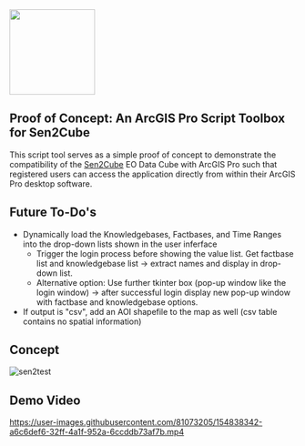 <img src="https://manual.sen2cube.at/img/logo_b.png" height="150px" align="center">


## Proof of Concept: An ArcGIS Pro Script Toolbox for Sen2Cube

This script tool serves as a simple proof of concept to demonstrate the compatibility of the [Sen2Cube](https://www.sen2cube.at/) EO Data Cube with ArcGIS Pro such that registered users can access the application directly from within their ArcGIS Pro desktop software.

## Future To-Do's
- Dynamically load the Knowledgebases, Factbases, and Time Ranges into the drop-down lists shown in the user inferface
  - Trigger the login process before showing the value list. Get factbase list and knowledgebase list -> extract names and display in drop-down list. 
  - Alternative option: Use further tkinter box (pop-up window like the login window) -> after successful login display new pop-up window with factbase and knowledgebase options.
- If output is "csv", add an AOI shapefile to the map as well (csv table contains no spatial information)

## Concept
<!-- ![image](https://user-images.githubusercontent.com/81073205/154639979-d092f2bc-8c99-4192-b123-1166612a5ab0.png) -->

![sen2test](https://user-images.githubusercontent.com/81073205/154641356-e1387c56-3cbd-4ecb-983e-72aec67f9ea8.png)


## Demo Video

https://user-images.githubusercontent.com/81073205/154838342-a6c6def6-32ff-4a1f-952a-6ccddb73af7b.mp4

